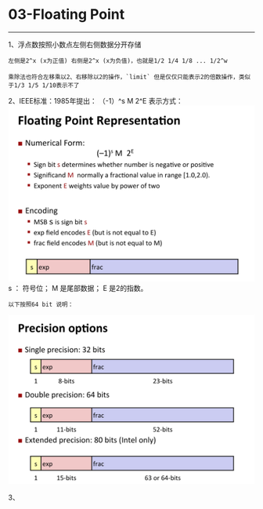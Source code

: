 # 03-Floating Point
---

1、浮点数按照小数点左侧右侧数据分开存储
    
    左侧是2^x (x为正值) 右侧是2^x (x为负值)，也就是1/2 1/4 1/8 ... 1/2^w
    
    乘除法也符合左移乘以2、右移除以2的操作，`limit` 但是仅仅只能表示2的倍数操作，类似于1/3 1/5 1/10表示不了

2、IEEE标准：1985年提出：
    （-1）^s M 2^E 表示方式：
![](../photo/微信图片_20210604214225.png)
    s ： 符号位；    M 是尾部数据；    E 是2的指数。    
    
    以下按照64 bit 说明：
![](../photo/微信图片_20210604214207.png)

3、